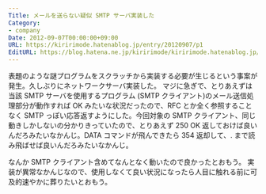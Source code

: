 ```yaml
---
Title: メールを送らない疑似 SMTP サーバ実装した
Category:
- company
Date: 2012-09-07T00:00:00+09:00
URL: https://kiririmode.hatenablog.jp/entry/20120907/p1
EditURL: https://blog.hatena.ne.jp/kiririmode/kiririmode.hatenablog.jp/atom/entry/8454420450078210171
---
```



表題のような謎プログラムをスクラッチから実装する必要が生じるという事案が発生。久しぶりにネットワークサーバ実装した。
マジに急ぎで、とりあえずは当該 SMTP サーバを使用するプログラム (SMTP クライアント)のメール送信処理部分が動作すれば OK みたいな状況だったので、RFC とか全く参照することなく SMTP っぽい応答返すようにした。今回対象の SMTP クライアント、同じ動きしかしないの分かりきっていたので、とりあえず 250 OK 返しておけば良いんだろみたいなかんじ。DATA コマンドが飛んできたら 354 返却して、. まで読み飛ばせば良いんだろみたいなかんじ。

なんか SMTP クライアント含めてなんとなく動いたので良かったとおもう。
実装が異常なかんじなので、使用しなくて良い状況になったら人目に触れる前に可及的速やかに葬りたいとおもう。
